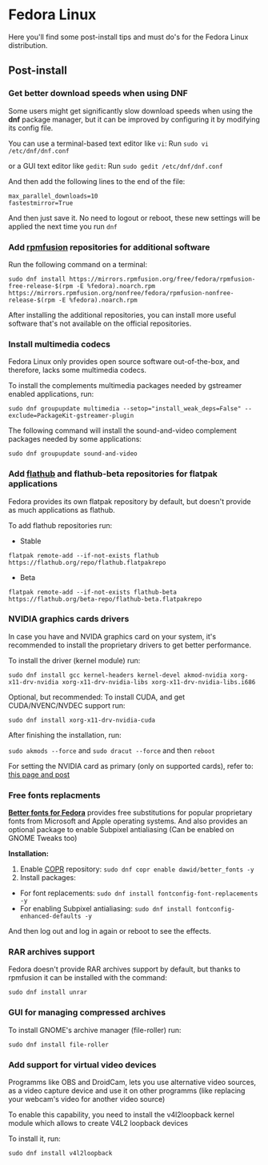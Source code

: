 # Fedora Linux

Here you'll find some post-install tips and must do's for the Fedora Linux distribution.

## Post-install

### Get better download speeds when using DNF

Some users might get significantly slow download speeds when using the **dnf**  package manager, but it can be improved by configuring it by modifying its config file.

You can use a terminal-based text editor like `vi`:
Run `sudo vi /etc/dnf/dnf.conf`

or a GUI text editor like `gedit`:  Run `sudo gedit /etc/dnf/dnf.conf`

And then add the following lines to the end of the file:
```
max_parallel_downloads=10
fastestmirror=True
```

And then just save it. No need to logout or reboot, these new settings will be applied the next time you run `dnf`



### Add [rpmfusion](https://rpmfusion.org/) repositories for additional software

Run the following command on a terminal:

```shell
sudo dnf install https://mirrors.rpmfusion.org/free/fedora/rpmfusion-free-release-$(rpm -E %fedora).noarch.rpm https://mirrors.rpmfusion.org/nonfree/fedora/rpmfusion-nonfree-release-$(rpm -E %fedora).noarch.rpm
```

After installing the additional repositories, you can install more useful software that's not available on the official repositories.

### Install multimedia codecs
Fedora Linux only provides open source software out-of-the-box, and therefore, lacks some multimedia codecs.

To install the complements multimedia packages needed by gstreamer enabled applications, run:

```shell
sudo dnf groupupdate multimedia --setop="install_weak_deps=False" --exclude=PackageKit-gstreamer-plugin
```

The following command will install the sound-and-video complement packages needed by some applications:

```shell
sudo dnf groupupdate sound-and-video
```

### Add [flathub](https://flathub.org/home) and flathub-beta repositories for flatpak applications
Fedora provides its own flatpak repository by default, but doesn't provide as much applications as flathub.

To add flathub repositories run:

- Stable
```shell
flatpak remote-add --if-not-exists flathub https://flathub.org/repo/flathub.flatpakrepo
```
- Beta
```shell
flatpak remote-add --if-not-exists flathub-beta https://flathub.org/beta-repo/flathub-beta.flatpakrepo
```

### NVIDIA graphics cards drivers

In case you have and NVIDA graphics card on your system, it's recommended to install the proprietary drivers to get better performance.

To install the driver (kernel module) run:

```shell
sudo dnf install gcc kernel-headers kernel-devel akmod-nvidia xorg-x11-drv-nvidia xorg-x11-drv-nvidia-libs xorg-x11-drv-nvidia-libs.i686
```

Optional, but recommended: To install CUDA, and get CUDA/NVENC/NVDEC support run:

```shell
sudo dnf install xorg-x11-drv-nvidia-cuda
```

After finishing the installation, run:

```sudo akmods --force``` and ```sudo dracut --force``` and then ```reboot```

For setting the NVIDIA card as primary (only on supported cards), refer to: [this page and post](https://ask.fedoraproject.org/t/optimus-setting-the-nvidia-gpu-as-primary-rpmfusion-in-fedora-32-workstation/6550/6)

### Free fonts replacments

**[Better fonts for Fedora](https://github.com/silenc3r/fedora-better-fonts)** provides free substitutions for popular proprietary fonts from Microsoft and Apple operating systems. And also provides an optional package to enable Subpixel antialiasing (Can be enabled on GNOME Tweaks too)

**Installation:**

1. Enable [COPR](https://copr.fedorainfracloud.org/) repository:
		`sudo dnf copr enable dawid/better_fonts -y`
2. Install packages:
- For font replacements: `sudo dnf install fontconfig-font-replacements -y`
- For enabling Subpixel antialiasing: `sudo dnf install fontconfig-enhanced-defaults -y`
		
And then log out and log in again or reboot to see the effects.

### RAR archives support

Fedora doesn't provide RAR archives support by default, but thanks to rpmfusion it can be installed with the command:

```shell
sudo dnf install unrar
```

### GUI for managing compressed archives

To install GNOME's archive manager (file-roller) run:

```shell
sudo dnf install file-roller
```

### Add support for virtual video devices

Programms like OBS and DroidCam, lets you use alternative video sources, as a video capture device and use it on other programms (like replacing your webcam's video for another video source)

To enable this capability, you need to install the v4l2loopback kernel module which allows to create V4L2 loopback devices

To install it, run:

```shell
sudo dnf install v4l2loopback
```
